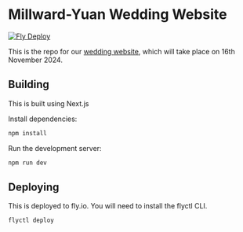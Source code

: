 # Millward-Yuan Wedding Website
[![Fly Deploy](https://github.com/JacobMillward/millward-yuan-wedding/actions/workflows/deploy.yml/badge.svg)](https://github.com/JacobMillward/millward-yuan-wedding/actions/workflows/deploy.yml)

This is the repo for our [wedding website](https://wedding.millward-yuan.family), which will take place on 16th November 2024.

## Building

This is built using Next.js

Install dependencies:

```bash
npm install
```

Run the development server:

```bash
npm run dev
```

## Deploying

This is deployed to fly.io. You will need to install the flyctl CLI.

```bash
flyctl deploy
```
